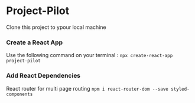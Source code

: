# Project-Pilot
Clone this project to ypour local machine

### Create a React App
Use the following command on your terminal : `npx create-react-app project-pilot`

### Add React Dependencies

React router for multi page routing
`npm i react-router-dom --save styled-components` 


